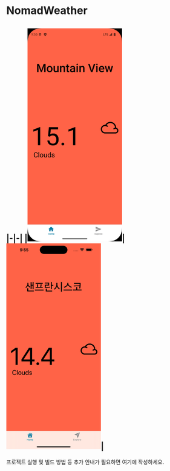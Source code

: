 # NomadWeather

|-|-|
|<img src="images/sh_android.png" alt="Android 실행 화면" width="250"/>|<img src="images/sh_ios.png" alt="iOS 실행 화면" width="250"/>|
---

프로젝트 실행 및 빌드 방법 등 추가 안내가 필요하면 여기에 작성하세요.
